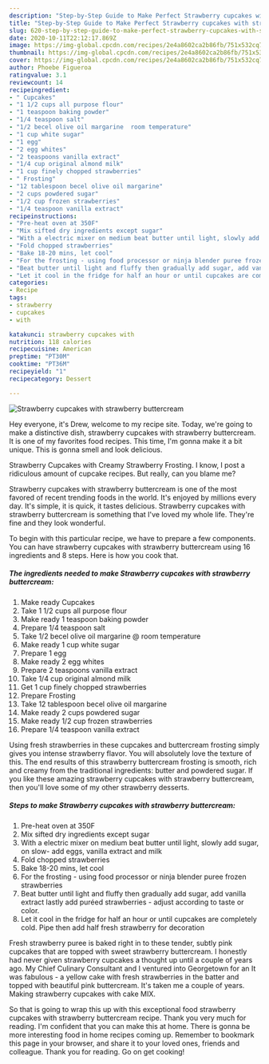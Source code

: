 ```yaml
---
description: "Step-by-Step Guide to Make Perfect Strawberry cupcakes with strawberry buttercream"
title: "Step-by-Step Guide to Make Perfect Strawberry cupcakes with strawberry buttercream"
slug: 620-step-by-step-guide-to-make-perfect-strawberry-cupcakes-with-strawberry-buttercream
date: 2020-10-11T22:12:17.869Z
image: https://img-global.cpcdn.com/recipes/2e4a8602ca2b86fb/751x532cq70/strawberry-cupcakes-with-strawberry-buttercream-recipe-main-photo.jpg
thumbnail: https://img-global.cpcdn.com/recipes/2e4a8602ca2b86fb/751x532cq70/strawberry-cupcakes-with-strawberry-buttercream-recipe-main-photo.jpg
cover: https://img-global.cpcdn.com/recipes/2e4a8602ca2b86fb/751x532cq70/strawberry-cupcakes-with-strawberry-buttercream-recipe-main-photo.jpg
author: Phoebe Figueroa
ratingvalue: 3.1
reviewcount: 14
recipeingredient:
- " Cupcakes"
- "1 1/2 cups all purpose flour"
- "1 teaspoon baking powder"
- "1/4 teaspoon salt"
- "1/2 becel olive oil margarine  room temperature"
- "1 cup white sugar"
- "1 egg"
- "2 egg whites"
- "2 teaspoons vanilla extract"
- "1/4 cup original almond milk"
- "1 cup finely chopped strawberries"
- " Frosting"
- "12 tablespoon becel olive oil margarine"
- "2 cups powdered sugar"
- "1/2 cup frozen strawberries"
- "1/4 teaspoon vanilla extract"
recipeinstructions:
- "Pre-heat oven at 350F"
- "Mix sifted dry ingredients except sugar"
- "With a electric mixer on medium beat butter until light, slowly add sugar, on slow- add eggs, vanilla extract and milk"
- "Fold chopped strawberries"
- "Bake 18-20 mins, let cool"
- "For the frosting - using food processor or ninja blender puree frozen strawberries"
- "Beat butter until light and fluffy then gradually add sugar, add vanilla extract lastly add puréed strawberries - adjust according to taste or color."
- "Let it cool in the fridge for half an hour or until cupcakes are completely cold. Pipe then add half fresh strawberry for decoration"
categories:
- Recipe
tags:
- strawberry
- cupcakes
- with

katakunci: strawberry cupcakes with 
nutrition: 118 calories
recipecuisine: American
preptime: "PT30M"
cooktime: "PT36M"
recipeyield: "1"
recipecategory: Dessert

---
```



![Strawberry cupcakes with strawberry buttercream](https://img-global.cpcdn.com/recipes/2e4a8602ca2b86fb/751x532cq70/strawberry-cupcakes-with-strawberry-buttercream-recipe-main-photo.jpg)

Hey everyone, it's Drew, welcome to my recipe site. Today, we're going to make a distinctive dish, strawberry cupcakes with strawberry buttercream. It is one of my favorites food recipes. This time, I'm gonna make it a bit unique. This is gonna smell and look delicious.

Strawberry Cupcakes with Creamy Strawberry Frosting. I know, I post a ridiculous amount of cupcake recipes. But really, can you blame me?

Strawberry cupcakes with strawberry buttercream is one of the most favored of recent trending foods in the world. It's enjoyed by millions every day. It's simple, it is quick, it tastes delicious. Strawberry cupcakes with strawberry buttercream is something that I've loved my whole life. They're fine and they look wonderful.


To begin with this particular recipe, we have to prepare a few components. You can have strawberry cupcakes with strawberry buttercream using 16 ingredients and 8 steps. Here is how you cook that.

<!--inarticleads1-->

##### The ingredients needed to make Strawberry cupcakes with strawberry buttercream:

1. Make ready  Cupcakes
1. Take 1 1/2 cups all purpose flour
1. Make ready 1 teaspoon baking powder
1. Prepare 1/4 teaspoon salt
1. Take 1/2 becel olive oil margarine @ room temperature
1. Make ready 1 cup white sugar
1. Prepare 1 egg
1. Make ready 2 egg whites
1. Prepare 2 teaspoons vanilla extract
1. Take 1/4 cup original almond milk
1. Get 1 cup finely chopped strawberries
1. Prepare  Frosting
1. Take 12 tablespoon becel olive oil margarine
1. Make ready 2 cups powdered sugar
1. Make ready 1/2 cup frozen strawberries
1. Prepare 1/4 teaspoon vanilla extract


Using fresh strawberries in these cupcakes and buttercream frosting simply gives you intense strawberry flavor. You will absolutely love the texture of this. The end results of this strawberry buttercream frosting is smooth, rich and creamy from the traditional ingredients: butter and powdered sugar. If you like these amazing strawberry cupcakes with strawberry buttercream, then you&#39;ll love some of my other strawberry desserts. 

<!--inarticleads2-->

##### Steps to make Strawberry cupcakes with strawberry buttercream:

1. Pre-heat oven at 350F
1. Mix sifted dry ingredients except sugar
1. With a electric mixer on medium beat butter until light, slowly add sugar, on slow- add eggs, vanilla extract and milk
1. Fold chopped strawberries
1. Bake 18-20 mins, let cool
1. For the frosting - using food processor or ninja blender puree frozen strawberries
1. Beat butter until light and fluffy then gradually add sugar, add vanilla extract lastly add puréed strawberries - adjust according to taste or color.
1. Let it cool in the fridge for half an hour or until cupcakes are completely cold. Pipe then add half fresh strawberry for decoration


Fresh strawberry puree is baked right in to these tender, subtly pink cupcakes that are topped with sweet strawberry buttercream. I honestly had never given strawberry cupcakes a thought up until a couple of years ago. My Chief Culinary Consultant and I ventured into Georgetown for an It was fabulous - a yellow cake with fresh strawberries in the batter and topped with beautiful pink buttercream. It&#39;s taken me a couple of years. Making strawberry cupcakes with cake MIX. 

So that is going to wrap this up with this exceptional food strawberry cupcakes with strawberry buttercream recipe. Thank you very much for reading. I'm confident that you can make this at home. There is gonna be more interesting food in home recipes coming up. Remember to bookmark this page in your browser, and share it to your loved ones, friends and colleague. Thank you for reading. Go on get cooking!
